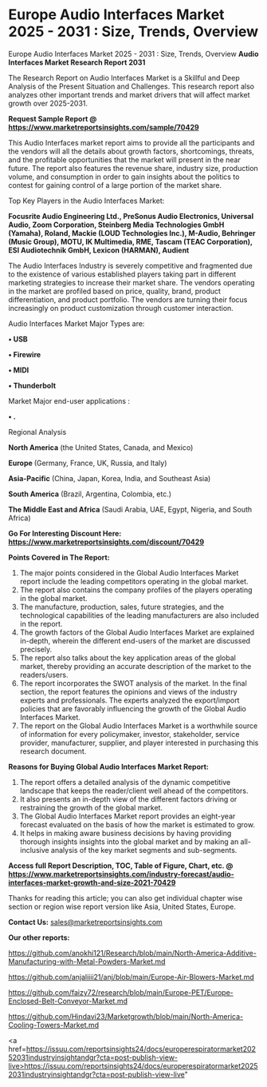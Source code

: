 # Europe Audio Interfaces Market 2025 - 2031 : Size, Trends, Overview
Europe Audio Interfaces Market 2025 - 2031 : Size, Trends, Overview
<strong>Audio Interfaces Market Research Report 2031</strong>

The Research Report on Audio Interfaces Market is a Skillful and Deep Analysis of the Present Situation and Challenges. This research report also analyzes other important trends and market drivers that will affect market growth over 2025-2031.

<strong>Request Sample Report @ <a href=https://www.marketreportsinsights.com/sample/70429>https://www.marketreportsinsights.com/sample/70429</a></strong>

This Audio Interfaces market report aims to provide all the participants and the vendors will all the details about growth factors, shortcomings, threats, and the profitable opportunities that the market will present in the near future. The report also features the revenue share, industry size, production volume, and consumption in order to gain insights about the politics to contest for gaining control of a large portion of the market share.

Top Key Players in the Audio Interfaces Market:

<strong>Focusrite Audio Engineering Ltd., PreSonus Audio Electronics, Universal Audio, Zoom Corporation, Steinberg Media Technologies GmbH (Yamaha), Roland, Mackie (LOUD Technologies Inc.), M-Audio, Behringer (Music Group), MOTU, IK Multimedia, RME, Tascam (TEAC Corporation), ESI Audiotechnik GmbH, Lexicon (HARMAN), Audient</strong>

The Audio Interfaces Industry is severely competitive and fragmented due to the existence of various established players taking part in different marketing strategies to increase their market share. The vendors operating in the market are profiled based on price, quality, brand, product differentiation, and product portfolio. The vendors are turning their focus increasingly on product customization through customer interaction.

Audio Interfaces Market Major Types are:

<strong>• USB

• Firewire

• MIDI

• Thunderbolt</strong>

Market Major end-user applications :

<strong>• .</strong>

Regional Analysis

</u><strong><b>North America</b></strong> (the United States, Canada, and Mexico)

<strong><b>Europe </b></strong>(Germany, France, UK, Russia, and Italy)

<strong><b>Asia-Pacific</b></strong> (China, Japan, Korea, India, and Southeast Asia)

<strong><b>South America</b></strong> (Brazil, Argentina, Colombia, etc.)

<strong><b>The Middle East and Africa</b></strong> (Saudi Arabia, UAE, Egypt, Nigeria, and South Africa)

<strong>Go For Interesting Discount Here: <a href=https://www.marketreportsinsights.com/discount/70429>https://www.marketreportsinsights.com/discount/70429</a></strong>

<strong>Points Covered in The Report:</strong>
<ol>
  <li>The major points considered in the Global Audio Interfaces Market report include the leading competitors operating in the global market.</li>
  <li>The report also contains the company profiles of the players operating in the global market.</li>
  <li>The manufacture, production, sales, future strategies, and the technological capabilities of the leading manufacturers are also included in the report.</li>
  <li>The growth factors of the Global Audio Interfaces Market are explained in-depth, wherein the different end-users of the market are discussed precisely.</li>
  <li>The report also talks about the key application areas of the global market, thereby providing an accurate description of the market to the readers/users.</li>
  <li>The report incorporates the SWOT analysis of the market. In the final section, the report features the opinions and views of the industry experts and professionals. The experts analyzed the export/import policies that are favorably influencing the growth of the Global Audio Interfaces Market.</li>
  <li>The report on the Global Audio Interfaces Market is a worthwhile source of information for every policymaker, investor, stakeholder, service provider, manufacturer, supplier, and player interested in purchasing this research document.</li>
</ol>
<strong>Reasons for Buying Global Audio Interfaces Market Report:</strong>

<ol>
  <li>The report offers a detailed analysis of the dynamic competitive landscape that keeps the reader/client well ahead of the competitors.</li>
  <li>It also presents an in-depth view of the different factors driving or restraining the growth of the global market.</li>
  <li>The Global Audio Interfaces Market report provides an eight-year forecast evaluated on the basis of how the market is estimated to grow.</li>
  <li>It helps in making aware business decisions by having providing thorough insights insights into the global market and by making an all-inclusive analysis of the key market segments and sub-segments.</li>
</ol>
<strong>Access full Report Description, TOC, Table of Figure, Chart, etc. @ <a href=https://www.marketreportsinsights.com/industry-forecast/audio-interfaces-market-growth-and-size-2021-70429>https://www.marketreportsinsights.com/industry-forecast/audio-interfaces-market-growth-and-size-2021-70429</a></strong>


Thanks for reading this article; you can also get individual chapter wise section or region wise report version like Asia, United States, Europe.

<strong>Contact Us:</strong>
sales@marketreportsinsights.com

<strong>Our other reports:</strong>

<a href=https://github.com/anokhi121/Research/blob/main/North-America-Additive-Manufacturing-with-Metal-Powders-Market.md>https://github.com/anokhi121/Research/blob/main/North-America-Additive-Manufacturing-with-Metal-Powders-Market.md</a>

<a href=https://github.com/anjaliiii21/anj/blob/main/Europe-Air-Blowers-Market.md>https://github.com/anjaliiii21/anj/blob/main/Europe-Air-Blowers-Market.md</a>

<a href=https://github.com/faizy72/research/blob/main/Europe-PET/Europe-Enclosed-Belt-Conveyor-Market.md>https://github.com/faizy72/research/blob/main/Europe-PET/Europe-Enclosed-Belt-Conveyor-Market.md</a>

<a href=https://github.com/Hindavi23/Marketgrowth/blob/main/North-America-Cooling-Towers-Market.md>https://github.com/Hindavi23/Marketgrowth/blob/main/North-America-Cooling-Towers-Market.md</a>

<a href=https://issuu.com/reportsinsights24/docs/europerespiratormarket20252031industryinsightandgr?cta=post-publish-view-live>https://issuu.com/reportsinsights24/docs/europerespiratormarket20252031industryinsightandgr?cta=post-publish-view-live</a>"

